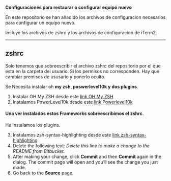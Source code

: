 
**Configuraciones para restaurar o configurar equipo nuevo**

En este repositorio se han añadido los archivos de configuracion necesarios para configurar un equipo nuevo.

Incluye los archivos de zshrc y los archivos de configuracion de iTerm2.



---

## zshrc

Solo tenemos que sobreescribir el archivo zshrc del repositorio por el que esta en la carpeta del usuario.
Si los permisos no corresponden. Hay que cambiar premisos de ususario y ponerlo oculto.

Se Necesita instalar oh **my zsh, poswerlevel10k y dos plugins**.

1. Instalar OH My ZSH desde este [link OH My ZSH](https://ohmyz.sh/)
2. Instalamos PowerLevel10k desde este [link Powerlevel10k](https://github.com/romkatv/powerlevel10k)

#### Una ver instalados estos Frameworks sobreescribimos el zshrc.
He instalamos los plugins.

3. Instalamos zsh-syntax-highlighting desde este [link zsh-syntax-highlighting]()
4. Delete the following text: *Delete this line to make a change to the README from Bitbucket.*
5. After making your change, click **Commit** and then **Commit** again in the dialog. The commit page will open and you’ll see the change you just made.
6. Go back to the **Source** page.

